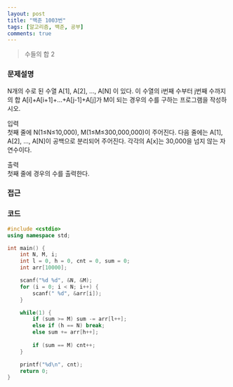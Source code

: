 ```yaml
---
layout: post
title: "백준 1003번"
tags: [알고리즘, 백준, 공부]
comments: true
---
```


> 수들의 합 2  

### 문제설명  
N개의 수로 된 수열 A[1], A[2], …, A[N] 이 있다. 이 수열의 i번째 수부터 j번째 수까지의 합 A[i]+A[i+1]+…+A[j-1]+A[j]가 M이 되는 경우의 수를 구하는 프로그램을 작성하시오.  

입력  
첫째 줄에 N(1≤N≤10,000), M(1≤M≤300,000,000)이 주어진다. 다음 줄에는 A[1], A[2], …, A[N]이 공백으로 분리되어 주어진다. 각각의 A[x]는 30,000을 넘지 않는 자연수이다.  

출력  
첫째 줄에 경우의 수를 출력한다.  

### 접근  


### 코드  
~~~c++
#include <cstdio>
using namespace std;

int main() {
    int N, M, i;
    int l = 0, h = 0, cnt = 0, sum = 0;
    int arr[10000];

    scanf("%d %d", &N, &M);
    for (i = 0; i < N; i++) {
        scanf(" %d", &arr[i]);
    }

    while(1) {
        if (sum >= M) sum -= arr[l++];
        else if (h == N) break;
        else sum += arr[h++];
        
        if (sum == M) cnt++;
    }

    printf("%d\n", cnt);
    return 0;
}
~~~